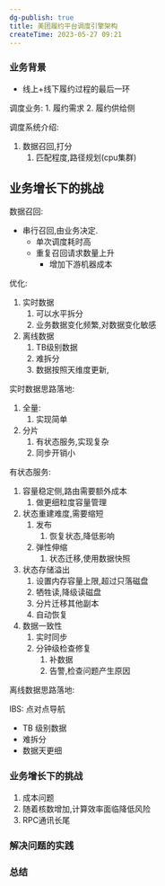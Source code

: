 ```yaml
---
dg-publish: true
title: 美团履约平台调度引擎架构
createTime: 2023-05-27 09:21  
---
```


### 业务背景

- 线上+线下履约过程的最后一环

调度业务:
	1. 履约需求
	2. 履约供给侧

调度系统介绍:
1. 数据召回,打分
	1. 匹配程度,路径规划(cpu集群)

## 业务增长下的挑战

数据召回:
- 串行召回,由业务决定.
	- 单次调度耗时高
	- 重复召回请求数量上升
		- 增加下游机器成本

优化:
1. 实时数据
	1. 可以水平拆分
	2. 业务数据变化频繁,对数据变化敏感
2. 离线数据
	1. TB级别数据
	2. 难拆分
	3. 数据按照天维度更新,

实时数据思路落地:
1. 全量:
	1. 实现简单
2. 分片
	1. 有状态服务,实现复杂
	2. 同步开销小

有状态服务:

1. 容量稳定侧,路由需要额外成本
	1. 做更细粒度容量管理
2. 状态重建难度,需要缩短
	1. 发布
		1. 恢复状态,降低影响
	2. 弹性伸缩
		1. 状态迁移,使用数据快照
3. 状态存储溢出
	1. 设置内存容量上限,超过只落磁盘
	2. 牺牲读,降级读磁盘
	3. 分片迁移其他副本
	4. 自动恢复
4. 数据一致性
	1. 实时同步
	2. 分钟级检查修复
		1. 补数据
		2. 告警,检查问题产生原因

离线数据思路落地:

lBS: 点对点导航
- TB 级别数据
- 难拆分
- 数据天更细


### 业务增长下的挑战

1. 成本问题
2. 随着核数增加,计算效率面临降低风险
3. RPC通讯长尾


### 解决问题的实践

### 总结

